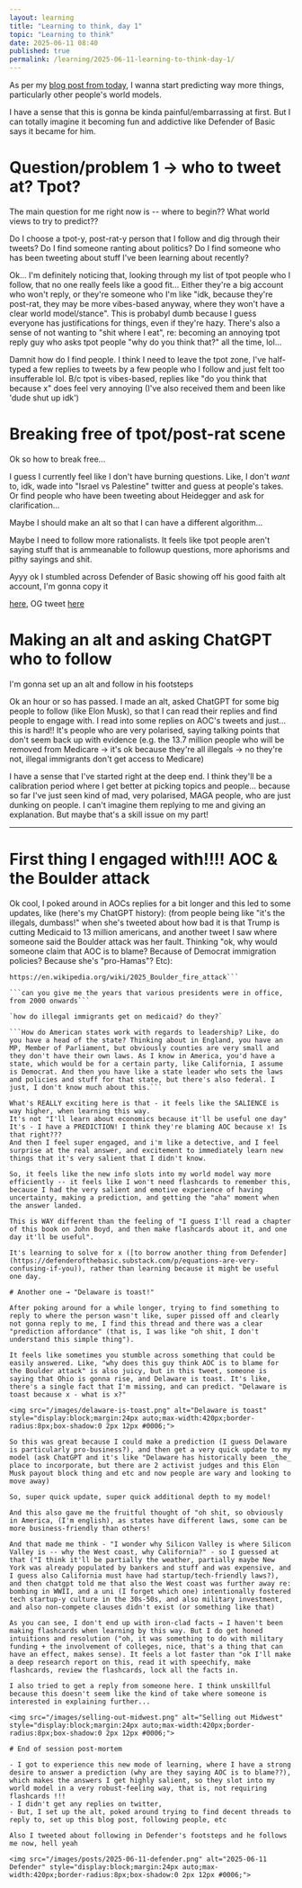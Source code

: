 ```yaml
---
layout: learning
title: "Learning to think, day 1" 
topic: "Learning to think"
date: 2025-06-11 08:40
published: true
permalink: /learning/2025-06-11-learning-to-think-day-1/
---
```


As per my [blog post from today](/blog/2025-06-11/), I wanna start predicting way more things, particularly other people's world models. 

I have a sense that this is gonna be kinda painful/embarrassing at first. But I can totally imagine it becoming fun and addictive like Defender of Basic says it became for him. 

# Question/problem 1 → who to tweet at? Tpot?
The main question for me right now is -- where to begin?? What world views to try to predict?? 

Do I choose a tpot-y, post-rat-y person that I follow and dig through their tweets? 
Do I find someone ranting about politics? 
Do I find someone who has been tweeting about stuff I've been learning about recently?

Ok... I'm definitely noticing that, looking through my list of tpot people who I follow, that no one really feels like a good fit...
Either they're a big account who won't reply, or they're someone who I'm like "idk, because they're post-rat, they may be more vibes-based anyway, where they won't have a clear world model/stance". This is probabyl dumb because I guess everyone has justifications for things, even if they're hazy. There's also a sense of not wanting to "shit where I eat", re: becoming an annoying tpot reply guy who asks tpot people "why do you think that?" all the time, lol...

Damnit how do I find people. I think I need to leave the tpot zone, I've half-typed a few replies to tweets by a few people who I follow and just felt too insufferable lol. B/c tpot is vibes-based, replies like "do you think that because x" does feel very annoying (I've also received them and been like 'dude shut up idk')

# Breaking free of tpot/post-rat scene

Ok so how to break free...

I guess I currently feel like I don't have burning questions. Like, I don't _want_ to, idk, wade into "Israel vs Palestine" twitter and guess at people's takes. Or find people who have been tweeting about Heidegger and ask for clarification...

Maybe I should make an alt so that I can have a different algorithm...

Maybe I need to follow more rationalists. It feels like tpot people aren't saying stuff that is ammeanable to followup questions, more aphorisms and pithy sayings and shit.

Ayyy ok I stumbled across Defender of Basic showing off his good faith alt account, I'm gonna copy it 

[here](https://x.com/DefenderOfBasic/status/1818091424744698262), OG tweet [here](https://x.com/intogoodfaith/status/1818064676619698686)

# Making an alt and asking ChatGPT who to follow

I'm gonna set up an alt and follow in his footsteps

Ok an hour or so has passed. I made an alt, asked ChatGPT for some big people to follow (like Elon Musk), so that I can read their replies and find people to engage with. I read into some replies on AOC's tweets and just... this is hard!! It's people who are very polarised, saying talking points that don't seem back up with evidence (e.g. the 13.7 million people who will be removed from Medicare → it's ok because they're all illegals → no they're not, illegal immigrants don't get access to Medicare)

I have a sense that I've started right at the deep end. I think they'll be a calibration period where I get better at picking topics and people... because so far I've just seen kind of mad, very polarised, MAGA people, who are just dunking on people. I can't imagine them replying to me and giving an explanation. But maybe that's a skill issue on my part!

---

# First thing I engaged with!!!! AOC & the Boulder attack

Ok cool, I poked around in AOCs replies for a bit longer and this led to some updates, like (here's my ChatGPT history):
(from people being like "it's the illegals, dumbass!" when she's tweeted about how bad it is that Trump is cutting Medicaid to 13 million americans, and another tweet I saw where someone said the Boulder attack was her fault. Thinking "ok, why would someone claim that AOC is to blame? Because of Democrat immigration policies? Because she's "pro-Hamas"? Etc):

```what happened with the 2025 boulder attack?
https://en.wikipedia.org/wiki/2025_Boulder_fire_attack```

```can you give me the years that various presidents were in office, from 2000 onwards```

`how do illegal immigrants get on medicaid? do they?`

```How do American states work with regards to leadership? Like, do you have a head of the state? Thinking about in England, you have an MP, Member of Parliament, but obviously counties are very small and they don't have their own laws. As I know in America, you'd have a state, which would be for a certain party, like California, I assume is Democrat. And then you have like a state leader who sets the laws and policies and stuff for that state, but there's also federal. I just, I don't know much about this.```

What's REALLY exciting here is that - it feels like the SALIENCE is way higher, when learning this way. 
It's not "I'll learn about economics because it'll be useful one day"
It's - I have a PREDICTION! I think they're blaming AOC because x! Is that right???
And then I feel super engaged, and i'm like a detective, and I feel surprise at the real answer, and excitement to immediately learn new things that it's very salient that I didn't know. 

So, it feels like the new info slots into my world model way more efficiently -- it feels like I won't need flashcards to remember this, because I had the very salient and emotive experience of having uncertainty, making a prediction, and getting the "aha" moment when the answer landed. 

This is WAY different than the feeling of "I guess I'll read a chapter of this book on John Boyd, and then make flashcards about it, and one day it'll be useful".

It's learning to solve for x ([to borrow another thing from Defender](https://defenderofthebasic.substack.com/p/equations-are-very-confusing-if-you)), rather than learning because it might be useful one day. 

# Another one → "Delaware is toast!"

After poking around for a while longer, trying to find something to reply to where the person wasn't like, super pissed off and clearly not gonna reply to me, I find this thread and there was a clear "prediction affordance" (that is, I was like "oh shit, I don't understand this simple thing").

It feels like sometimes you stumble across something that could be easily answered. Like, "why does this guy think AOC is to blame for the Boulder attack" is also juicy, but in this tweet, someone is saying that Ohio is gonna rise, and Delaware is toast. It's like, there's a single fact that I'm missing, and can predict. "Delaware is toast because x - what is x?"

<img src="/images/delaware-is-toast.png" alt="Delaware is toast" style="display:block;margin:24px auto;max-width:420px;border-radius:8px;box-shadow:0 2px 12px #0006;">

So this was great because I could make a prediction (I guess Delaware is particularly pro-business?), and then get a very quick update to my model (ask ChatGPT and it's like "Delaware has historically been _the_ place to incorporate, but there are 2 activist judges and this Elon Musk payout block thing and etc and now people are wary and looking to move away)

So, super quick update, super quick additional depth to my model! 

And this also gave me the fruitful thought of "oh shit, so obviously in America, (I'm english), as states have different laws, some can be more business-friendly than others!

And that made me think - "I wonder why Silicon Valley is where Silicon Valley is -- why the West coast, why California?" - so I guessed at that ("I think it'll be partially the weather, partially maybe New York was already populated by bankers and stuff and was expensive, and I guess also California must have had startup/tech-friendly laws?), and then chatgpt told me that also the West coast was further away re: bombing in WWII, and a uni (I forget which one) intentionally fostered tech startup-y culture in the 30s-50s, and also military investment, and also non-compete clauses didn't exist (or something like that)

As you can see, I don't end up with iron-clad facts → I haven't been making flashcards when learning by this way. But I do get honed intuitions and resolution ("oh, it was something to do with military funding + the involvement of colleges, nice, that's a thing that can have an effect, makes sense). It feels a lot faster than "ok I'll make a deep research report on this, read it with speechify, make flashcards, review the flashcards, lock all the facts in.

I also tried to get a reply from someone here. I think unskillful because this doesn't seem like the kind of take where someone is interested in explaining further...

<img src="/images/selling-out-midwest.png" alt="Selling out Midwest" style="display:block;margin:24px auto;max-width:420px;border-radius:8px;box-shadow:0 2px 12px #0006;">

# End of session post-mortem

- I got to experience this new mode of learning, where I have a strong desire to answer a prediction (why are they saying AOC is to blame??), which makes the answers I get highly salient, so they slot into my world model in a very robust-feeling way, that is, not requiring flashcards !!!
- I didn't get any replies on twitter, 
- But, I set up the alt, poked around trying to find decent threads to reply to, set up this blog post, following people, etc

Also I tweeted about following in Defender's footsteps and he follows me now, hell yeah

<img src="/images/posts/2025-06-11-defender.png" alt="2025-06-11 Defender" style="display:block;margin:24px auto;max-width:420px;border-radius:8px;box-shadow:0 2px 12px #0006;">
